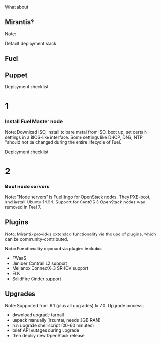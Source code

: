 What about
## Mirantis?
Note: 


<!-- .slide: data-background-image="images/mirantis-logo.svg" data-background-size="contain" -->


Default deployment stack
## Fuel
## Puppet


Deployment checklist
# 1
### Install Fuel Master node


<!-- .slide: data-background-image="https://docs.mirantis.com/openstack/fuel/fuel-7.0/_images/fuelmenu_Network_Setup.png" data-background-size="contain" -->
Note: Download ISO, install to bare metal from ISO, boot up, set
certain settings in a BIOS-like interface. Some settings like DHCP,
DNS, NTP "should not be changed during the entire lifecycle of Fuel.


Deployment checklist
# 2
### Boot node servers
Note: "Node servers" is Fuel lingo for OpenStack nodes. They PXE-boot, and install Ubuntu 14.04. Support for CentOS 6 OpenStack nodes was removed in Fuel 7. 


<!-- .slide: data-background-image="https://docs.mirantis.com/openstack/fuel/fuel-7.0/_images/fuel-dashboard01.png" data-background-size="contain" -->


## Plugins
Note: Mirantis provides extended functionality via the use of plugins,
which can be community-contributed.


<!-- .slide: data-background-image="https://docs.mirantis.com/openstack/fuel/fuel-7.0/_images/plugins-tab.png" data-background-size="contain" -->
Note: Functionality exposed via plugins includes
- FWaaS
- Juniper Contrail L2 support
- Mellanox ConnectX-3 SR-IOV support
- ELK
- SolidFire Cinder support


## Upgrades
Note: Supported from 6.1 (plus all upgrades) to 7.0. Upgrade process:
- download upgrade tarball,
- unpack manually (lrzuntar, needs 2GB RAM)
- run upgrade shell script (30-60 minutes)
- brief API outages during upgrade
- then deploy new OpenStack release
